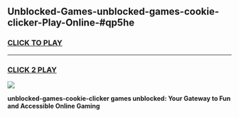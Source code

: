 
## Unblocked-Games-unblocked-games-cookie-clicker-Play-Online-#qp5he
<h3>
<a href="https://premium.freeplayer.one?title=unblocked-games-cookie-clicker&ref=24F">CLICK TO PLAY</a></h3>
<hr>

<h3>
<a href="https://premium.freeplayer.one?title=unblocked-games-cookie-clicker&ref=24F">CLICK 2 PLAY</a>
  
</h3>

<a href="https://premium.freeplayer.one?title=unblocked-games-cookie-clicker&ref=24F/"><img src="https://clearcache.store/games.png"></a>


**unblocked-games-cookie-clicker games unblocked: Your Gateway to Fun and Accessible Online Gaming**
